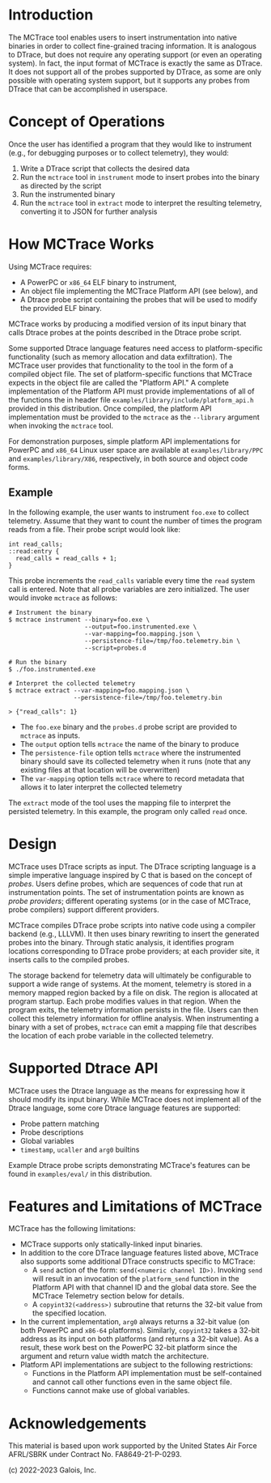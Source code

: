 
Introduction
============

The MCTrace tool enables users to insert instrumentation into native
binaries in order to collect fine-grained tracing information. It is
analogous to DTrace, but does not require any operating support (or even
an operating system). In fact, the input format of MCTrace is exactly
the same as DTrace. It does not support all of the probes supported by
DTrace, as some are only possible with operating system support, but it
supports any probes from DTrace that can be accomplished in userspace.

Concept of Operations
=====================

Once the user has identified a program that they would like to
instrument (e.g., for debugging purposes or to collect telemetry), they
would:

1. Write a DTrace script that collects the desired data
2. Run the `mctrace` tool in `instrument` mode to insert probes into the
   binary as directed by the script
3. Run the instrumented binary
4. Run the `mctrace` tool in `extract` mode to interpret the resulting
   telemetry, converting it to JSON for further analysis

How MCTrace Works
=================

Using MCTrace requires:

* A PowerPC or `x86_64` ELF binary to instrument,
* An object file implementing the MCTrace Platform API (see below), and
* A Dtrace probe script containing the probes that will be used to
  modify the provided ELF binary.

MCTrace works by producing a modified version of its input binary that
calls Dtrace probes at the points described in the Dtrace probe script.

Some supported Dtrace language features need access to platform-specific
functionality (such as memory allocation and data exfiltration).
The MCTrace user provides that functionality to the tool in the
form of a compiled object file. The set of platform-specific
functions that MCTrace expects in the object file are called the
"Platform API." A complete implementation of the Platform API must
provide implementations of all of the functions the in header file
`examples/library/include/platform_api.h` provided in this distribution.
Once compiled, the platform API implementation must be provided to the
`mctrace` as the `--library` argument when invoking the `mctrace` tool.

For demonstration purposes, simple platform API implementations
for PowerPC and `x86_64` Linux user space are available at
`examples/library/PPC` and `examples/library/X86`, respectively, in both
source and object code forms.

Example
-------

In the following example, the user wants to instrument `foo.exe` to
collect telemetry. Assume that they want to count the number of times
the program reads from a file. Their probe script would look like:

```
int read_calls;
::read:entry {
  read_calls = read_calls + 1;
}
```

This probe increments the `read_calls` variable every time the `read`
system call is entered. Note that all probe variables are zero
initialized. The user would invoke `mctrace` as follows:

```
# Instrument the binary
$ mctrace instrument --binary=foo.exe \
                     --output=foo.instrumented.exe \
                     --var-mapping=foo.mapping.json \
                     --persistence-file=/tmp/foo.telemetry.bin \
                     --script=probes.d

# Run the binary
$ ./foo.instrumented.exe

# Interpret the collected telemetry
$ mctrace extract --var-mapping=foo.mapping.json \
                  --persistence-file=/tmp/foo.telemetry.bin

> {"read_calls": 1}
```

- The `foo.exe` binary and the `probes.d` probe script are provided to
  `mctrace` as inputs.
- The `output` option tells `mctrace` the name of the binary to produce
- The `persistence-file` option tells `mctrace` where the instrumented
  binary should save its collected telemetry when it runs (note that any
  existing files at that location will be overwritten)
- The `var-mapping` option tells `mctrace` where to record metadata that
  allows it to later interpret the collected telemetry

The `extract` mode of the tool uses the mapping file to interpret the
persisted telemetry. In this example, the program only called `read`
once.

Design
======

MCTrace uses DTrace scripts as input. The DTrace scripting language is
a simple imperative language inspired by C that is based on the concept
of *probes*. Users define probes, which are sequences of code that run
at instrumentation points. The set of instrumentation points are known
as *probe providers*; different operating systems (or in the case of
MCTrace, probe compilers) support different providers.

MCTrace compiles DTrace probe scripts into native code using a compiler
backend (e.g., LLLVM). It then uses binary rewriting to insert the
generated probes into the binary. Through static analysis, it identifies
program locations corresponding to DTrace probe providers; at each
provider site, it inserts calls to the compiled probes.

The storage backend for telemetry data will ultimately be configurable
to support a wide range of systems. At the moment, telemetry is stored
in a memory mapped region backed by a file on disk. The region is
allocated at program startup. Each probe modifies values in that region.
When the program exits, the telemetry information persists in the file.
Users can then collect this telemetry information for offline analysis.
When instrumenting a binary with a set of probes, `mctrace` can emit a
mapping file that describes the location of each probe variable in the
collected telemetry.

Supported Dtrace API
====================

MCTrace uses the Dtrace language as the means for expressing how it
should modify its input binary. While MCTrace does not implement all of
the Dtrace language, some core Dtrace language features are supported:

* Probe pattern matching
* Probe descriptions
* Global variables
* `timestamp`, `ucaller` and `arg0` builtins

Example Dtrace probe scripts demonstrating MCTrace's features can be
found in `examples/eval/` in this distribution.

Features and Limitations of MCTrace
===================================

MCTrace has the following limitations:

 - MCTrace supports only statically-linked input binaries.
 - In addition to the core DTrace language features listed above,
   MCTrace also supports some additional DTrace constructs specific to
   MCTrace:
   - A `send` action of the form: `send(<numeric channel ID>)`. Invoking
     `send` will result in an invocation of the `platform_send` function
     in the Platform API with that channel ID and the global data store.
     See the MCTrace Telemetry section below for details.
   - A `copyint32(<address>)` subroutine that returns the 32-bit value
     from the specified location.
 - In the current implementation, `arg0` always returns a 32-bit value
   (on both PowerPC and `x86-64` platforms). Similarly, `copyint32`
   takes a 32-bit address as its input on both platforms (and returns
   a 32-bit value). As a result, these work best on the PowerPC 32-bit
   platform since the argument and return value width match the
   architecture.
 - Platform API implementations are subject to the following
   restrictions:
   - Functions in the Platform API implementation must be self-contained
     and cannot call other functions even in the same object file.
   - Functions cannot make use of global variables.

Acknowledgements
================

This material is based upon work supported by the United States Air
Force AFRL/SBRK under Contract No. FA8649-21-P-0293.

(c) 2022-2023 Galois, Inc.
